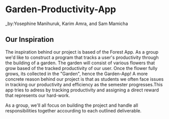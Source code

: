 # Garden-Productivity-App
_by:Yosephine Manihuruk, Karim Amra, and Sam Mamicha

## Our Inspiration
The inspiration behind our project is based of the Forest App. As a group we'd like to construct a program that tracks a user's productivity through the building of a garden. The garden will consist of various flowers that grow based of the tracked productivity of our user. Once the flower fully grows, its collected in the "Garden", hence the Garden-App! A more concrete reason behind our project is that as students we often face issues in tracking our productivity and efficiency as the semester progresses.This app tries to adress by tracking productivity and assigning a direct reward that represents our hard-work. 

As a group, we'll all focus on building the project and handle all responsibilities together accourding to each outlined deliverable.
